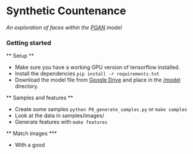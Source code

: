 # Synthetic Countenance
_An exploration of faces within the [PGAN](https://github.com/tkarras/progressive_growing_of_gans) model_

### Getting started

** Setup **
+ Make sure you have a working GPU version of tensorflow installed.
+ Install the dependencies `pip install -r requirements.txt`
+ Download the model file from [Google Drive](https://drive.google.com/open?id=188K19ucknC6wg1R6jbuPEhTq9zoufOx4) and place in the [/model](/model) directory.

** Samples and features **
+ Create some samples `python P0_generate_samples.py` or `make samples`
+ Look at the data in samples/images/
+ Generate features with `make features`

** Match images ***
+ With a good


